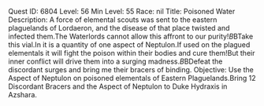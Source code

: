 Quest ID: 6804
Level: 56
Min Level: 55
Race: nil
Title: Poisoned Water
Description: A force of elemental scouts was sent to the eastern plaguelands of Lordaeron, and the disease of that place twisted and infected them.The Waterlords cannot allow this affront to our purity!$B$BTake this vial.In it is a quantity of one aspect of Neptulon.If used on the plagued elementals it will fight the poison within their bodies and cure them!But their inner conflict will drive them into a surging madness.$B$BDefeat the discordant surges and bring me their bracers of binding.
Objective: Use the Aspect of Neptulon on poisoned elementals of Eastern Plaguelands.Bring 12 Discordant Bracers and the Aspect of Neptulon to Duke Hydraxis in Azshara.
